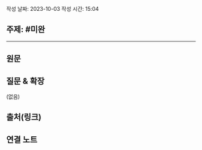작성 날짜: 2023-10-03
작성 시간: 15:04

## 주제: #미완

----
## 원문


## 질문 & 확장

(없음)

## 출처(링크)


## 연결 노트










